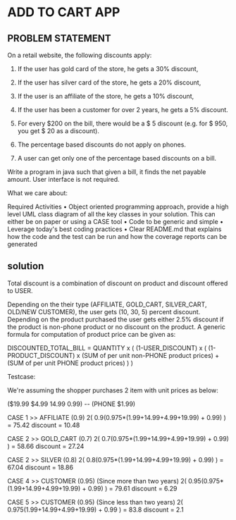 
# ADD TO CART APP

## PROBLEM STATEMENT


On a retail website, the following discounts apply:

1. If the user has gold card of the store, he gets a 30% discount,
2. If the user has silver card of the store, he gets a 20% discount,
3. If the user is an affiliate of the store, he gets a 10% discount,
4. If the user has been a customer for over 2 years, he gets a 5% discount. 
5. For every $200 on the bill, there would be a $ 5 discount (e.g. for $ 950, you get $ 20
as a discount).

6. The percentage based discounts do not apply on phones.

7. A user can get only one of the percentage based discounts on a bill.

Write a program in java such that given a
bill, it finds the net payable amount. 
User interface is not required. 

What we care about:

Required Activities
• Object oriented programming approach, provide a high level UML class diagram of
all the key classes in your solution. This can either be on paper or using a CASE tool
• Code to be generic and simple
• Leverage today's best coding practices
• Clear README.md that explains how the code and the test can be run and how the
coverage reports can be generated


## solution


Total discount is a combination of discount on product and discount offered to USER.

Depending on the their type (AFFILIATE, GOLD_CART, SILVER_CART, OLD/NEW CUSTOMER), the user gets (10, 30, 5) percent discount.
Depending on the product purchased the user gets either 2.5% discount if the product is non-phone product or no discount on the product.
A generic formula for computation of product price can be given as: 

DISCOUNTED_TOTAL_BILL = QUANTITY x ( (1-USER_DISCOUNT) x ( (1-PRODUCT_DISCOUNT) x (SUM of per unit non-PHONE product prices) + (SUM of per unit PHONE product prices) ) )


Testcase:

We're assuming the shopper purchases 2 item with unit prices as below:

($19.99 $4.99 14.99 0.99) -- (PHONE $1.99)

CASE 1 >> AFFILIATE (0.9) 2( 0.9(0.975*(1.99+14.99+4.99+19.99) + 0.99) ) = 75.42 discount = 10.48

CASE 2 >> GOLD_CART (0.7) 2( 0.7(0.975*(1.99+14.99+4.99+19.99) + 0.99) ) = 58.66 discount = 27.24

CASE 2 >> SILVER (0.8) 2( 0.8(0.975*(1.99+14.99+4.99+19.99) + 0.99) ) = 67.04 discount = 18.86


CASE 4 >> CUSTOMER (0.95) (Since more than two years) 2( 0.95(0.975*(1.99+14.99+4.99+19.99) + 0.99) ) = 79.61 discount = 6.29

CASE 5 >> CUSTOMER (0.95) (Since less than two years) 2( 0.975(1.99+14.99+4.99+19.99) + 0.99 ) = 83.8 discount = 2.1








